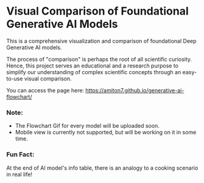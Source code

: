 # Visual Comparison of Foundational Generative AI Models

This is a comprehensive visualization and comparison of foundational Deep Generative AI models. 

The process of "comparison" is perhaps the root of all scientific curiosity. Hence, this project serves an educational and a research purpose to simplify our understanding of complex scientific concepts through an easy-to-use visual comparison.

You can access the page here: https://amiton7.github.io/generative-ai-flowchart/

### Note:

* The Flowchart Gif for every model will be uploaded soon.
* Mobile view is currently not supported, but will be working on it in some time.

### Fun Fact:

At the end of AI model's info table, there is an analogy to a cooking scenario in real life!


